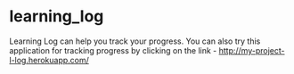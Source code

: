 # learning_log
Learning Log can help you track your progress.
You can also try this application for tracking progress by clicking on the link - http://my-project-l-log.herokuapp.com/
